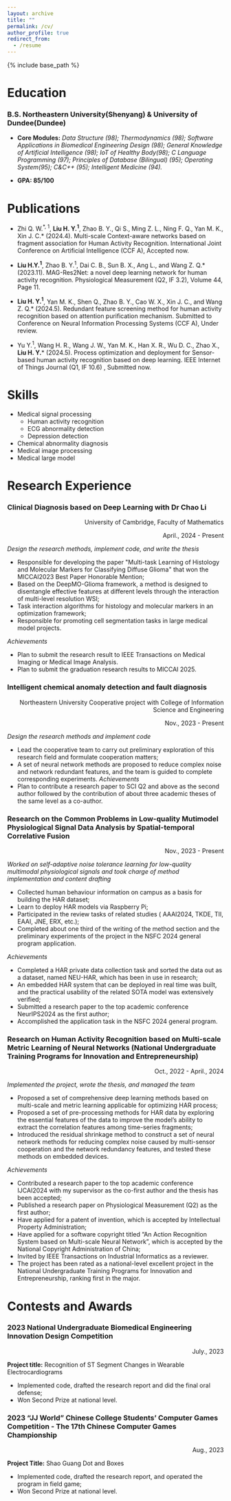 ```yaml
---
layout: archive
title: ""
permalink: /cv/
author_profile: true
redirect_from:
  - /resume
---
```


{% include base_path %}

Education
======

### B.S. Northeastern University(Shenyang) & University of Dundee(Dundee)
 
* **Core Modules:** *Data Structure (98); Thermodynamics (98); Software Applications in Biomedical Engineering Design (98); General Knowledge of Artificial Intelligence (98); IoT of Healthy Body(98);
C Language Programming (97); Principles of Database (Bilingual) (95); Operating System(95); C&C++ (95); Intelligent Medicine (94).*
 
* **GPA: 85/100** 

Publications
======

* Zhi Q. W.<sup>\*, 1</sup>, **Liu H. Y.<sup>1</sup>**, Zhao B. Y., Qi S., Ming Z. L., Ning F. Q., Yan M. K., Xin J. C.* (2024.4). Multi-scale Context-aware networks based on fragment association for Human Activity Recognition. International Joint Conference on Artificial Intelligence (CCF A), Accepted now.

* **Liu H.Y.<sup>1</sup>**, Zhao B. Y.<sup>1</sup>, Dai C. B., Sun B. X., Ang L., and Wang Z. Q.* (2023.11). MAG-Res2Net: a novel deep learning network for human activity recognition. Physiological Measurement (Q2, IF 3.2), Volume 44, Page 11.

* **Liu H. Y.<sup>1</sup>**, Yan M. K., Shen Q., Zhao B. Y., Cao W. X., Xin J. C., and Wang Z. Q.* (2024.5). Redundant feature screening method for human activity recognition based on attention purification mechanism. Submitted to Conference on Neural Information Processing Systems (CCF A), Under review.

* Yu Y.<sup>1</sup>, Wang H. R., Wang J. W., Yan M. K., Han X. R., Wu D. C., Zhao X., **Liu H. Y.*** (2024.5). Process optimization and deployment for Sensor-based human activity recognition based on deep learning. IEEE Internet of Things Journal (Q1, IF 10.6) , Submitted now.
  
Skills
======
* Medical signal processing
  * Human activity recognition
  * ECG abnormality detection
  * Depression detection
* Chemical abnormality diagnosis
* Medical image processing
* Medical large model
  
Research Experience
======
### Clinical Diagnosis based on Deep Learning with Dr Chao Li

<p align="right">University of Cambridge, Faculty of Mathematics</p>
<p align="right">April., 2024 - Present</p>
                                                 
                                                 
                                                                        
*Design the research methods, implement code, and write the thesis*

* Responsible for developing the paper "Multi-task Learning of Histology and Molecular Markers for Classifying Diffuse Glioma" that won the MICCAI2023 Best Paper Honorable Mention;
* Based on the DeepMO-Glioma framework, a method is designed to disentangle effective features at different levels through the interaction of multi-level resolution WSI;
* Task interaction algorithms for histology and molecular markers in an optimization framework;
* Responsible for promoting cell segmentation tasks in large medical model projects.

*Achievements*

* Plan to submit the research result to IEEE Transactions on Medical Imaging or Medical Image Analysis.
* Plan to submit the graduation research results to MICCAI 2025.

### Intelligent chemical anomaly detection and fault diagnosis
<p align="right">Northeastern University Cooperative project with College of Information Science and Engineering</p>
<p align="right">Nov., 2023 - Present</p>

*Design the research methods and implement code*
  
* Lead the cooperative team to carry out preliminary exploration of this research field and formulate  cooperation matters;   
* A set of neural network methods are proposed to reduce complex noise and network redundant features, and the team is guided to complete corresponding experiments.
*Achievements* 
* Plan to contribute a research paper to SCI Q2 and above as the second author followed by the contribution of about three academic theses of the same level as a co-author. 

### Research on the Common Problems in Low-quality Mutimodel Physiological Signal Data Analysis by Spatial-temporal Correlative Fusion
<p align="right">Nov., 2023 - Present</p>

*Worked on self-adaptive noise tolerance learning for low-quality multimodal physiological signals and took charge of method implementation and content drafting* 

* Collected human behaviour information on campus as a basis for building the HAR dataset; 
* Learn to deploy HAR models via Raspberry Pi;
* Participated in the review tasks of related studies ( AAAI2024, TKDE, TII, EAAI, JNE, ERX, etc.);
* Completed about one third of the writing of the method section and the preliminary experiments of the project in the NSFC 2024 general program application.
  
*Achievements*

* Completed a HAR private data collection task and sorted the data out as a dataset, named NEU-HAR, which has been in use in research; 
* An embedded HAR system that can be deployed in real time was built, and the practical usability of the related SOTA model was extensively verified; 
* Submitted a research paper to the top academic conference NeurIPS2024 as the first author; 
* Accomplished the application task in the NSFC 2024 general program.

### Research on Human Activity Recognition based on Multi-scale Metric Learning of Neural Networks (National Undergraduate Training Programs for Innovation and Entrepreneurship)
<p align="right">Oct., 2022 - April., 2024</p>

*Implemented the project, wrote the thesis, and managed the team*

* Proposed a set of comprehensive deep learning methods based on multi-scale and metric learning applicable for optimizing HAR process;
* Proposed a set of pre-processing methods for HAR data by exploring the essential features of the data to improve the model’s ability to extract the correlation features among time-series fragments;
* Introduced the residual shrinkage method to construct a set of neural network methods for reducing complex noise caused by multi-sensor cooperation and the network redundancy features, and tested these methods on embedded devices.
  
*Achievements*

* Contributed a research paper to the top academic conference IJCAI2024 with my supervisor as the co-first author and the thesis has been accepted;
* Published a research paper on Physiological Measurement (Q2) as the first author;
* Have applied for a patent of invention, which is accepted by Intellectual Property Administration;
* Have applied for a software copyright titled “An Action Recognition System based on Multi-scale Neural Network”, which is accepted by the National Copyright Administration of China;
* Invited by IEEE Transactions on Industrial Informatics as a reviewer.
* The project has been rated as a national-level excellent project in the National Undergraduate Training Programs for Innovation and Entrepreneurship, ranking first in the major.

Contests and Awards
======

### 2023 National Undergraduate Biomedical Engineering Innovation Design Competition        
<p align="right">July., 2023</p>

**Project title:** Recognition of ST Segment Changes in Wearable Electrocardiograms 
* Implemented code, drafted the research report and did the final oral defense; 
* Won Second Prize at national level.

### 2023 “JJ World” Chinese College Students’ Computer Games Competition - The 17th Chinese Computer Games Championship      
<p align="right">Aug., 2023</p>

**Project Title:** Shao Guang Dot and Boxes   
* Implemented code, drafted the research report, and operated the program in field game;
* Won Second Prize at national level. 

  
